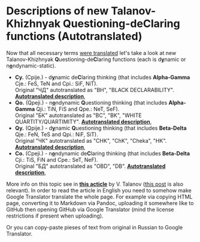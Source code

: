 # Descriptions of new Talanov-Khizhnyak Questioning-deClaring functions (Autotranslated)

Now that all necessary terms [were translated](https://www.reddit.com/r/JungianTypology/comments/gx16w9/symmetries_of_reinin_dichotomies_and_their/) let's take a look at new Talanov-Khizhnyak **Q**uestioning-de**C**laring functions (each is d<ins>**y**</ins>namic or n<ins>**o**</ins>ndynamic-static).

* **Cy.** (Cpije.) - d<ins>**y**</ins>namic de**C**laring thinking (that includes **Alpha-Gamma** Cje.: FeS, TeN and Cpi.: SiF, NiT).  
  Original "ЧД" autotranslated as "BH", "BLACK DECLARABILITY". [**Autotranslated description**](https://translate.google.ru/translate?hl=ru&sl=ru&tl=en&u=https%3A%2F%2Fsocionics-news.tumblr.com%2Fpost%2F620431207443939328),
* **Qo.** (Qpeji.) - n<ins>**o**</ins>ndynamic **Q**uestioning thinking (that includes **Alpha-Gamma** Qji.: TiN, FiS and Qpe.: NeT, SeF).  
  Original "БК" autotranslated as "BC", "BK", "WHITE QUARTITY/QUARTIMITY". [**Autotranslated description**](https://translate.google.ru/translate?hl=ru&sl=ru&tl=en&u=https%3A%2F%2Fsocionics-news.tumblr.com%2Fpost%2F620431343766077440),
* **Qy.** (Qpije.) - d<ins>**y**</ins>namic **Q**uestioning thinking (that includes **Beta-Delta** Qje.: FeN, TeS and Qpi.: NiF, SiT).  
  Original "ЧК" autotranslated as "CHK", "ChK", "Cheka", "HK". [**Autotranslated description**](https://translate.google.ru/translate?hl=ru&sl=ru&tl=en&u=https%3A%2F%2Fsocionics-news.tumblr.com%2Fpost%2F620431805768728576),
* **Co.** (Cpeji.) - n<ins>**o**</ins>ndynamic de**C**laring thinking (that includes **Beta-Delta** Cji.: TiS, FiN and Cpe.: SeT, NeF).  
  Original "БД" autotranslated as "OBD", "DB". [**Autotranslated description**](https://translate.google.ru/translate?hl=ru&sl=ru&tl=en&u=https%3A%2F%2Fsocionics-news.tumblr.com%2Fpost%2F620431805768728576),

More info on this topic see in [**this acticle**](http://sociotoday.narod.ru/funkc_3.html) by V. Talanov ([this post](https://vk.com/wall-168821911_17886) is also relevant). In order to read the  article in English you need to somehow make Google Translator translate the whole page. For example via copying HTML page, converting it to Markdown via Pandoc, uploading it somewhere like to GitHub then opening GitHub via Google Translator (mind the license restrictions if present when uploading).

Or you can copy-paste pieses of text from original in Russian to Google Translator.
